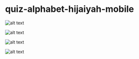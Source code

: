 # quiz-alphabet-hijaiyah-mobile
![alt text](https://github.com/JanuwaPutra/quiz-alphabet-hijaiyah-mobile/blob/main/ScreenShoot/Screenshot_2023-09-17-08-14-05-93_f9b613a85195e44d5d61f0976d4b50d2.jpg?raw=true)

![alt text](https://github.com/JanuwaPutra/quiz-alphabet-hijaiyah-mobile/blob/main/ScreenShoot/Screenshot_2023-09-17-08-14-11-57_f9b613a85195e44d5d61f0976d4b50d2.jpg?raw=true)

![alt text](https://github.com/JanuwaPutra/quiz-alphabet-hijaiyah-mobile/blob/main/ScreenShoot/Screenshot_2023-09-17-08-14-16-14_f9b613a85195e44d5d61f0976d4b50d2.jpg?raw=true)

![alt text](https://github.com/JanuwaPutra/quiz-alphabet-hijaiyah-mobile/blob/main/ScreenShoot/Screenshot_2023-09-17-08-14-23-15_f9b613a85195e44d5d61f0976d4b50d2.jpg?raw=true)
